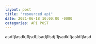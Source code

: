 ```yaml
---
layout: post
title: "resourced api"
date: 2021-06-18 10:00:00 -0000
categories: API POST
---
```




asdfjlasdkjfljsdfjlsadjflsdjfljsadklfjasldfjlasd

